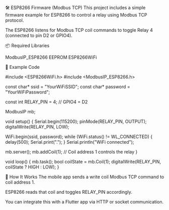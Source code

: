 🛠 ESP8266 Firmware (Modbus TCP)
This project includes a simple firmware example for ESP8266 to control a relay using Modbus TCP protocol.

The ESP8266 listens for Modbus TCP coil commands to toggle Relay 4 (connected to pin D2 or GPIO4).

📦 Required Libraries

ModbusIP_ESP8266
EEPROM
ESP8266WiFi

🔌 Example Code


#include <ESP8266WiFi.h>
#include <ModbusIP_ESP8266.h>

const char* ssid = "YourWiFiSSID";
const char* password = "YourWiFiPassword";

const int RELAY_PIN = 4; // GPIO4 = D2

ModbusIP mb;

void setup() {
  Serial.begin(115200);
  pinMode(RELAY_PIN, OUTPUT);
  digitalWrite(RELAY_PIN, LOW);

  WiFi.begin(ssid, password);
  while (WiFi.status() != WL_CONNECTED) {
    delay(500);
    Serial.print(".");
  }
  Serial.println("WiFi connected");

  mb.server();
  mb.addCoil(1); // Coil address 1 controls the relay
}

void loop() {
  mb.task();
  bool coilState = mb.Coil(1);
  digitalWrite(RELAY_PIN, coilState ? HIGH : LOW);
}


📡 How It Works
The mobile app sends a write coil Modbus TCP command to coil address 1.

ESP8266 reads that coil and toggles RELAY_PIN accordingly.

You can integrate this with a Flutter app via HTTP or socket communication.
